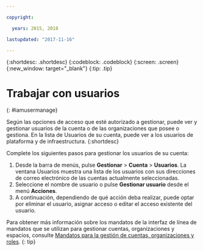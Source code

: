 ```yaml
---

copyright:

  years: 2015, 2018

lastupdated: "2017-11-16"

---
```


{:shortdesc: .shortdesc}
{:codeblock: .codeblock}
{:screen: .screen}
{:new_window: target="_blank"}
{:tip: .tip}

# Trabajar con usuarios
{: #iamusermanage}

Según las opciones de acceso que esté autorizado a gestionar, puede ver y gestionar usuarios de la cuenta o de las organizaciones que posee o gestiona. En la lista de Usuarios de su cuenta, puede ver a los usuarios de plataforma y de infraestructura.
{:shortdesc}

Complete los siguientes pasos para gestionar los usuarios de su cuenta:

1. Desde la barra de menús, pulse **Gestionar** &gt; **Cuenta** &gt; **Usuarios**. La ventana Usuarios muestra una lista de los usuarios con sus direcciones de correo electrónico de las cuentas actualmente seleccionadas.
2. Seleccione el nombre de usuario o pulse **Gestionar usuario** desde el menú **Acciones**.
3. A continuación, dependiendo de qué acción deba realizar, puede optar por eliminar el usuario, asignar acceso o editar el acceso existente del usuario.

Para obtener más información sobre los mandatos de la interfaz de línea de mandatos que se utilizan para gestionar cuentas, organizaciones y espacios, consulte [Mandatos para la gestión de cuentas, organizaciones y roles](/docs/cli/reference/bluemix_cli/bx_cli.html#bx_commands_acctorg).
{: tip}
